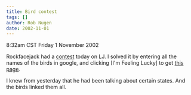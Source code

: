 ```yaml
---
title: Bird contest
tags: []
author: Rob Nugen
date: 2002-11-01
---
```


<p class=date>8:32am CST Friday 1 November 2002</p>

<p>Rockfacejack had a <a
href="http://www.livejournal.com/talkread.bml?journal=fancyboy&itemid=9227">contest</a>
today on LJ.  I solved it by entering all the names of the birds in
google, and clicking [I'm Feeling Lucky] to get <a
href="http://www.50states.com/bird/">this page</a>.</p>

<p>I knew from yesterday that he had been talking about certain
states.  And the birds linked them all.</p>

